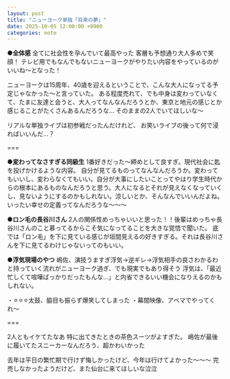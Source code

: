 ```yaml
---
layout: post
title: "ニューヨーク単独「将来の夢」"
date: 2025-10-05 12:00:00 +0900
categories: note
---
```

**●全体感**
全てに社会性を孕んでいて最高やった
客層も予想通り大人多めで笑顔！ 
テレビ用でもなんでもないニューヨークがやりたい内容をやっているのがいいね〜となった！

ニューヨークは15周年、40歳を迎えるということで、こんな大人になってる予定じゃなかった〜と言っていた。
ある程度売れて、でも中身は変わっていなくて、たまに友達と会うと、大人ってなんなんだろうとか、東京と地元の感じとか感じることがたくさんあるんだろうな… 
そのままの2人でいてほしいな～

リアルな単独ライブは初参戦だったんだけれど、
お笑いライブの後って何で浸ればいいんだ…？

===  
  
**●変わってなさすぎる同級生**
1番好きだった〜締めとして良すぎ。現代社会に匙を投げかけるような内容。
自分が見てるものってなんなんだろうか。変わってもいいし、変わらなくてもいい。自分が大事にしたいことってやはり学生時代からの根本にあるものなんだろうと思う。大人になるとそれが見えなくなっていくし、見ないようにするのかもしれない。涼しいとか、そんなんでいいんだよね。いったい幸せの定義ってなんだろうな〜〜〜
 
**●ロン毛の長谷川さん**
2人の関係性めっちゃいいと思った！！後輩はめっちゃ長谷川さんのこと慕ってるからこそ気になってることを大きな覚悟で聞いた。
底では「ロン毛」を下に見ている感じが垣間見えるの好きすぎる。それは長谷川さんを下に見てるわけじゃないってのもいい。

**●浮気現場のやつ**
嶋佐、演技うますぎ浮気→逆ギレ→浮気相手の良さわかるわと持っていく流れがニューヨーク過ぎ、でも現実でもあり得そう
浮気は、「最近忙しくて喧嘩ばっかりだったもんな…」と内省できるいい機会になりえるのかもしれない。

・⚪︎⚪︎⚪︎太鼓、脇目も振らず爆笑してしまった
・幕間映像、アベマでやってくれ〜

=== 

2人ともイケてたなあ
特に出てきたときの茶色スーツがよすぎた。
嶋佐が最後に履いてたスニーカーなんだろう、超かわいかった

去年は平日の繁忙期で行けず悔しかったけど、今年は行けてよかった～～～
完売しなかったようだけど、また仙台に来てほしいな泣泣

